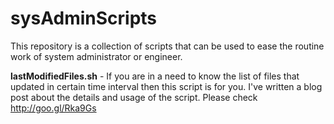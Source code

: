 sysAdminScripts
===============

This repository is a collection of scripts that can be used to ease the routine work of system administrator or engineer.

**lastModifiedFiles.sh** - If you are in a need to know the list of files that updated in certain time interval then this script is for you. I've written a blog post about the details and usage of the script. Please check http://goo.gl/Rka9Gs

